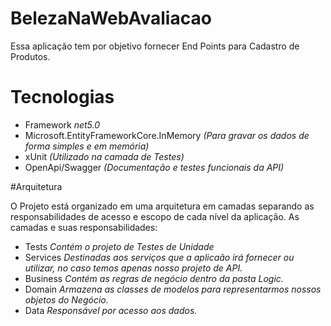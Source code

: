 # BelezaNaWebAvaliacao

Essa aplicação tem por objetivo fornecer End Points para Cadastro de Produtos.


# Tecnologias

- Framework <i>net5.0</i>
- Microsoft.EntityFrameworkCore.InMemory <i>(Para gravar os dados de forma simples e em memória)</i>
- xUnit <i>(Utilizado na camada de Testes)</i>
- OpenApi/Swagger <i>(Documentação e testes funcionais da API)</i>

#Arquitetura

O Projeto está organizado em uma arquitetura em camadas separando as responsabilidades de acesso e escopo de cada nível da aplicação.
As camadas e suas responsabilidades:
- Tests <i>Contém o projeto de Testes de Unidade</i>
- Services <i>Destinadas aos serviços que a aplicaão irá fornecer ou utilizar, no caso temos apenas nosso projeto de API.</i>
- Business <i>Contém as regras de negócio dentro da pasta Logic.</i>
- Domain <i>Armazena as classes de modelos para representarmos nossos objetos do Negócio.</i>
- Data <i>Responsável por acesso aos dados.</i>